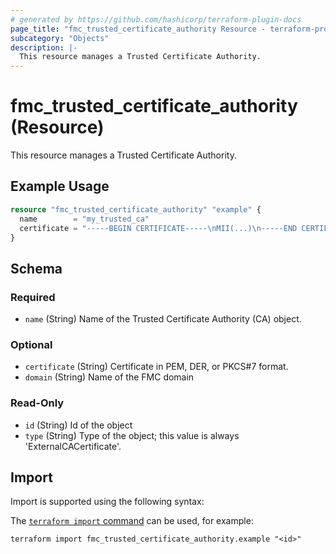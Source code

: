 ```yaml
---
# generated by https://github.com/hashicorp/terraform-plugin-docs
page_title: "fmc_trusted_certificate_authority Resource - terraform-provider-fmc"
subcategory: "Objects"
description: |-
  This resource manages a Trusted Certificate Authority.
---
```


# fmc_trusted_certificate_authority (Resource)

This resource manages a Trusted Certificate Authority.

## Example Usage

```terraform
resource "fmc_trusted_certificate_authority" "example" {
  name        = "my_trusted_ca"
  certificate = "-----BEGIN CERTIFICATE-----\nMII(...)\n-----END CERTIFICATE-----"
}
```

<!-- schema generated by tfplugindocs -->
## Schema

### Required

- `name` (String) Name of the Trusted Certificate Authority (CA) object.

### Optional

- `certificate` (String) Certificate in PEM, DER, or PKCS#7 format.
- `domain` (String) Name of the FMC domain

### Read-Only

- `id` (String) Id of the object
- `type` (String) Type of the object; this value is always 'ExternalCACertificate'.

## Import

Import is supported using the following syntax:

The [`terraform import` command](https://developer.hashicorp.com/terraform/cli/commands/import) can be used, for example:

```shell
terraform import fmc_trusted_certificate_authority.example "<id>"
```
